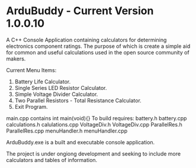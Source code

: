 # ArduBuddy - Current Version 1.0.0.10
A C++ Console Application containing calculators for determining electronics component ratings.  The purpose of which is create a simple aid for common and useful calculations used in the open source community of makers.

Current Menu Items:
1. Battery Life Calculator.
2. Single Series LED Resistor Calculator.
3. Simple Voltage Divider Calculator.
4. Two Parallel Resistors - Total Resistance Calculator.
5. Exit Program.

main.cpp contains int main(void){} 
To build requires:
battery.h
battery.cpp
calculations.h
calulations.cpp
VoltageDiv.h
VoltageDiv.cpp
ParallelRes.h
ParallelRes.cpp
menuHandler.h
menuHandler.cpp

ArduBuddy.exe is a built and executable console application.

The project is under ongiong development and seeking to include more calculators and tables of information.
